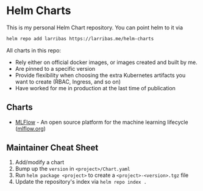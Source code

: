 # Helm Charts

This is my personal Helm Chart repository. You can point helm to it via

```bash
helm repo add larribas https://larribas.me/helm-charts
```

All charts in this repo:
- Rely either on official docker images, or images created and built by me.
- Are pinned to a specific version
- Provide flexibility when choosing the extra Kubernetes artifacts you want to create (RBAC, Ingress, and so on)
- Have worked for me in production at the last time of publication



## Charts

- [MLFlow](mlflow/README.md) - An open source platform for the machine learning lifecycle ([mlflow.org](https://mlflow.org/))


## Maintainer Cheat Sheet

1. Add/modify a chart
2. Bump up the `version` in `<project>/Chart.yaml`
3. Run `helm package <project>` to create a `<project>-<version>.tgz` file
4. Update the repository's index via `helm repo index .`

